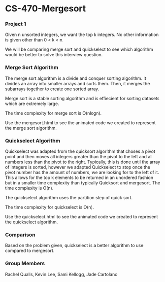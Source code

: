 # CS-470-Mergesort
### Project 1 
Given n unsorted integers, we want the top k integers. No other information is given other than 0 < k < n.

We will be comparing merge sort and quickselect to see which algorithm would be better to solve this interview question.

### Merge Sort Algorithm
The merge sort algorithm is a divide and conquer sorting algorithm. It divides an array into smaller arrays and sorts them.  Then, it merges the subarrays together to create one sorted array.  

Merge sort is a stable sorting algorithm and is effiecient for sorting datasets which are extremely large.

The time complexity for merge sort is O(nlogn).

Use the mergesort.html to see the animated code we created to represent the merge sort algorithm.


### Quickselect Algorithm 
Quickselect was adapted from the quicksort algorithm that choses a pivot point and then moves all integers greater than the pivot to the left and all numbers less than the pivot to the right. Typically, this is done until the array of integers is sorted, however we adapted Quickselect to stop once the pivot number has the amount of numbers, we are looking for to the left of it. This allows for the top k elements to be returned in an unordered fashion but in a smaller time complexity than typically Quicksort and mergesort. The time complexity is O(n).

The quickselect algorithm uses the partition step of quick sort. 

The time complexity for quickselect is O(n).

Use the quickselect.html to see the animated code we created to represent the quickselect algorithm.


### Comparison

Based on the problem given, quickselect is a better algorithm to use compared to mergesort. 

### Group Members
Rachel Qualls, Kevin Lee, Sami Kellogg, Jade Cartolano

